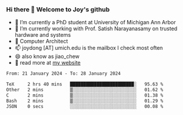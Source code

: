 ### Hi there 👋 Welcome to Joy's github

- 🔭 I’m currently a PhD student at University of Michigan Ann Arbor
- 🌱 I’m currently working with Prof. Satish Narayanasamy on trusted hardware and systems
- 👯 Computer Architect
- 📫 joydong [AT] umich.edu is the mailbox I check most often
- 😄 also know as jiao_chew
- 💬 read more at [my website](https://joydddd.github.io/)
<!--START_SECTION:waka-->

```txt
From: 21 January 2024 - To: 28 January 2024

TeX     2 hrs 40 mins   ████████████████████████░   95.63 %
Other   2 mins          ▒░░░░░░░░░░░░░░░░░░░░░░░░   01.62 %
C       2 mins          ▒░░░░░░░░░░░░░░░░░░░░░░░░   01.38 %
Bash    2 mins          ▒░░░░░░░░░░░░░░░░░░░░░░░░   01.29 %
JSON    0 secs          ░░░░░░░░░░░░░░░░░░░░░░░░░   00.08 %
```

<!--END_SECTION:waka-->
